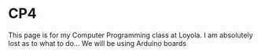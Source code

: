 # CP4
This page is for my Computer Programming class at Loyola.
I am absolutely lost as to what to do...
We will be using Arduino boards
